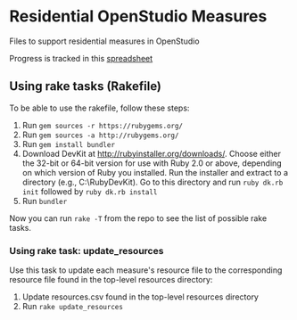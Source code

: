 Residential OpenStudio Measures
===============

Files to support residential measures in OpenStudio

Progress is tracked in this [spreadsheet](https://docs.google.com/spreadsheets/d/1vIwgJtkB-sCFCV2Tnp1OqnjXgA9vTaxtWXw0gpq_Lc4/edit#gid=0)

## Using rake tasks (Rakefile)

To be able to use the rakefile, follow these steps:

1. Run ```gem sources -r https://rubygems.org/```
2. Run ```gem sources -a http://rubygems.org/```
3. Run ```gem install bundler```
4. Download DevKit at http://rubyinstaller.org/downloads/. Choose either the 32-bit or 64-bit version for use with Ruby 2.0 or above, depending on which version of Ruby you installed. Run the installer and extract to a directory (e.g., C:\RubyDevKit). Go to this directory and run ```ruby dk.rb init``` followed by ```ruby dk.rb install```
5. Run ```bundler```

Now you can run ```rake -T``` from the repo to see the list of possible rake tasks.

### Using rake task: update_resources

Use this task to update each measure's resource file to the corresponding resource file found in the top-level resources directory:

1. Update resources.csv found in the top-level resources directory
2. Run ```rake update_resources```
